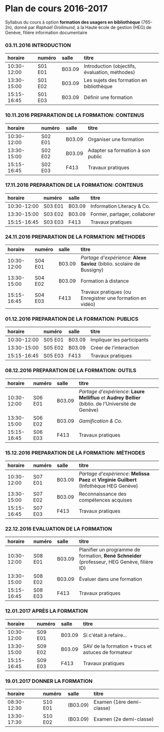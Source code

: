 # Plan de cours 2016-2017

Syllabus du cours à option **formation des usagers en bibliothèque** (765-2n), donné par *Raphaël Grolimund*, à la Haute école de gestion (HEG) de Genève, filière information documentaire


### 03.11.2016 INTRODUCTION

| horaire     | numéro  | salle | titre |
| :---------- | :------ | :---- |:----- |
| 10:30-12:00 | S01 E01 | B03.09 | Introduction (objectifs, évaluation, méthodes) |
| 13:30-15:00 | S01 E02 | B03.09 | Les sujets des formation en bibliothèque |
| 15:15-16:45 | S01 E03 | B03.09 | Définir une formation |


### 10.11.2016 PREPARATION DE LA FORMATION: CONTENUS

| horaire     | numéro  | salle | titre |
| :---------- | :------ | :---- |:----- |
| 10:30-12:00 | S02 E01 | B03.09 | Organiser une formation |
| 13:30-15:00 | S02 E02 | B03.09 | Adapter sa formation à son public |
| 15:15-16:45 | S02 E03 | F413 | Travaux pratiques |


### 17.11.2016 PREPARATION DE LA FORMATION: CONTENUS

| horaire     | numéro  | salle | titre |
| :---------- | :------ | :---- |:----- |
| 10:30-12:00 | S03 E01 | B03.09 | Information Literacy & Co. |
| 13:30-15:00 | S03 E02 | B03.09 | Former, partager, collaborer |
| 15:15-16:45 | S03 E03 | F413 | Travaux pratiques |


### 24.11.2016 PREPARATION DE LA FORMATION: MÉTHODES

| horaire     | numéro  | salle | titre |
| :---------- | :------ | :---- |:----- |
| 10:30-12:00 | S04 E01 | B03.09 | *Partage d'expérience*: **Alexe Savioz** (biblio. scolaire de Bussigny) |
| 13:30-15:00 | S04 E02 | B03.09 | Formation à distance |
| 15:15-16:45 | S04 E03 | F413 | Travaux pratiques (ou Enregistrer une formation en vidéo) |


### 01.12.2016 PREPARATION DE LA FORMATION: PUBLICS

| horaire     | numéro  | salle | titre |
| :---------- | :------ | :---- |:----- |
| 10:30-12:00 | S05 E01 | B03.09 | Impliquer les participants |
| 13:30-15:00 | S05 E02 | B03.09 | Créer de l'interaction |
| 15:15-16:45 | S05 E03 | F413 | Travaux pratiques |


### 08.12.2016 PREPARATION DE LA FORMATION: OUTILS

| horaire     | numéro  | salle | titre |
| :---------- | :------ | :---- |:----- |
| 10:30-12:00 | S06 E01 | B03.09 | *Partage d'expérience*: **Laure Mellifluo** et **Audrey Bellier** (biblio. de l'Université de Genève) |
| 13:30-15:00 | S06 E02 | B03.09 | *Gamification & Co.* |
| 15:15-16:45 | S06 E03 | F413 | Travaux pratiques |


### 15.12.2016 PREPARATION DE LA FORMATION: MÉTHODES

| horaire     | numéro  | salle | titre |
| :---------- | :------ | :---- |:----- |
| 10:30-12:00 | S07 E01 | B03.09 | *Partage d'expérience*: **Melissa Paez** et **Virginie Guilbert** (Infothèque HEG Genève) |
| 13:30-15:00 | S07 E02 | B03.09 | Reconnaissance des compétences acquises |
| 15:15-16:45 | S07 E03 | F413 | Travaux pratiques |


### 22.12.2016 EVALUATION DE LA FORMATION

| horaire     | numéro  | salle | titre |
| :---------- | :------ | :---- |:----- |
| 10:30-12:00 | S08 E01 | B03.09 | Planifier un programme de formation, **René Schneider** (professeur, HEG Genève, filière ID) |
| 13:30-15:00 | S08 E02 | B03.09 | Évaluer dans une formation |
| 15:15-16:45 | S08 E03 | F413 | Travaux pratiques |


### 12.01.2017 APRÈS LA FORMATION

| horaire     | numéro  | salle | titre |
| :---------- | :------ | :---- |:----- |
| 10:30-12:00 | S09 E01 | B03.09 | Si c'était à refaire... |
| 13:30-15:00 | S09 E02 | B03.09 | SAV de la formation + trucs et astuces de formateur |
| 15:15-16:45 | S09 E03 | F413 | Travaux pratiques |


### 19.01.2017 DONNER LA FORMATION

| horaire     | numéro  | salle | titre |
| :---------- | :------ | :---- |:----- |
| 08:30-12:30 | S10 E01 | (B03.09) | Examen (1ère demi-classe) |
| 13:30-17:30 | S10 E02 | (B03.09) | Examen (2e demi-classe) |
